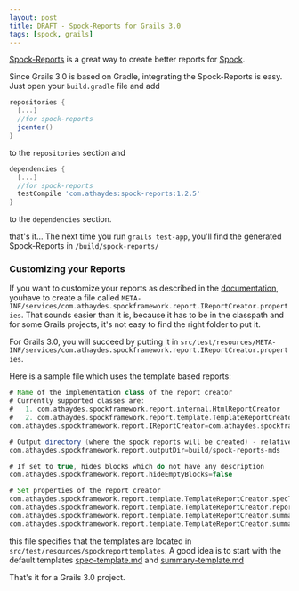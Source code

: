 ```yaml
---
layout: post
title: DRAFT - Spock-Reports for Grails 3.0
tags: [spock, grails]
---
```


[Spock-Reports](https://github.com/renatoathaydes/spock-reports) is a great way to create better reports for [Spock](https://github.com/spockframework/spock).

Since Grails 3.0 is based on Gradle, integrating the Spock-Reports is easy. Just open your `build.gradle` file and add

```groovy
repositories {
  [...]
  //for spock-reports
  jcenter()
}
```

to the `repositories` section and

```groovy
dependencies {
  [...]
  //for spock-reports
  testCompile 'com.athaydes:spock-reports:1.2.5'  
}
```

to the `dependencies` section.

that's it... The next time you run `grails test-app`, you'll find the generated Spock-Reports in `/build/spock-reports/`

### Customizing your Reports

If you want to customize your reports as described in the [documentation](https://github.com/renatoathaydes/spock-reports#customizing-the-reports), youhave to create a file called `META-INF/services/com.athaydes.spockframework.report.IReportCreator.properties`. That sounds easier than it is, because it has to be in the classpath and for some Grails projects, it's not easy to find the right folder to put it.

For Grails 3.0, you will succeed by putting it in `src/test/resources/META-INF/services/com.athaydes.spockframework.report.IReportCreator.properties`.

Here is a sample file which uses the template based reports:

```groovy
# Name of the implementation class of the report creator
# Currently supported classes are:
#   1. com.athaydes.spockframework.report.internal.HtmlReportCreator
#   2. com.athaydes.spockframework.report.template.TemplateReportCreator
com.athaydes.spockframework.report.IReportCreator=com.athaydes.spockframework.report.template.TemplateReportCreator

# Output directory (where the spock reports will be created) - relative to working directory
com.athaydes.spockframework.report.outputDir=build/spock-reports-mds

# If set to true, hides blocks which do not have any description
com.athaydes.spockframework.report.hideEmptyBlocks=false

# Set properties of the report creator
com.athaydes.spockframework.report.template.TemplateReportCreator.specTemplateFile=/spockreporttemplate/spec-template.md
com.athaydes.spockframework.report.template.TemplateReportCreator.reportFileExtension=md
com.athaydes.spockframework.report.template.TemplateReportCreator.summaryTemplateFile=/spockreporttemplate/summary-template.md
com.athaydes.spockframework.report.template.TemplateReportCreator.summaryFileName=summary.md
```

this file specifies that the templates are located in `src/test/resources/spockreporttemplates`. A good idea is to start with the default templates [spec-template.md](https://github.com/renatoathaydes/spock-reports/blob/master/src/main/resources/templateReportCreator/spec-template.md) and [summary-template.md](https://github.com/renatoathaydes/spock-reports/blob/master/src/main/resources/templateReportCreator/summary-template.md)

That's it for a Grails 3.0 project.
